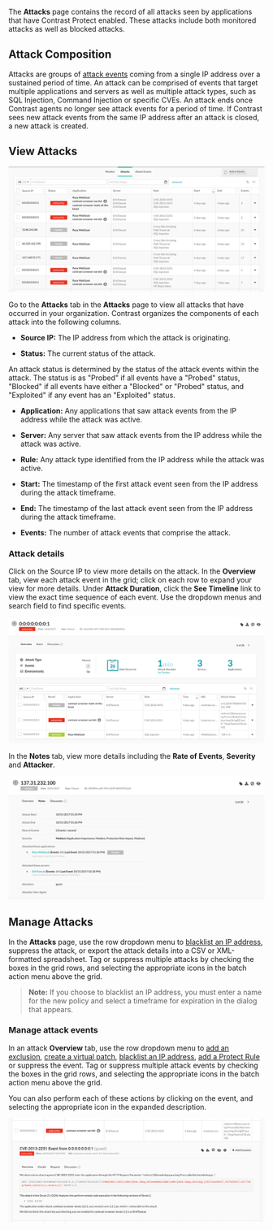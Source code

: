 
<!--
title: "Analyze Attacks"
description: "view and manage attacks in UI"
tags: "user attacks manage ui"
-->

The **Attacks** page contains the record of all attacks seen by applications that have Contrast Protect enabled. These attacks include both monitored attacks as well as blocked attacks.

## Attack Composition

Attacks are groups of [attack events](user-attacks.html#monitor) coming from a single IP address over a sustained period of time. An attack can be comprised of events that target multiple applications and servers as well as multiple attack types, such as SQL Injection, Command Injection or specific CVEs. An attack ends once Contrast agents no longer see attack events for a period of time. If Contrast sees new attack events from the same IP address after an attack is closed, a new attack is created. 

## View Attacks

<a href="assets/images/Attacks-page.png" rel="lightbox" title="View attacks"><img class="thumbnail" src="assets/images/Attacks-page.png"/></a>

Go to the **Attacks** tab in the **Attacks** page to view all attacks that have occurred in your organization. Contrast organizes the components of each attack into the following columns. 

* **Source IP:** The IP address from which the attack is originating. 

* **Status:** The current status of the attack. 

 An attack status is determined by the status of the attack events within the attack. The status is as "Probed" if all events have a "Probed" status, "Blocked" if all events have either a "Blocked" or "Probed" status, and "Exploited" if any event has an "Exploited" status.

* **Application:** Any applications that saw attack events from the IP address while the attack was active.

* **Server:** Any server that saw attack events from the IP address while the attack was active.

* **Rule:** Any attack type identified from the IP address while the attack was active.

* **Start:** The timestamp of the first attack event seen from the IP address during the attack timeframe.

* **End:** The timestamp of the last attack event seen from the IP address during the attack timeframe.

* **Events:** The number of attack events that comprise the attack.

### Attack details 
 
Click on the Source IP to view more details on the attack. In the **Overview** tab, view each attack event in the grid; click on each row to expand your view for more details. Under **Attack Duration**, click the **See Timeline** link to view the exact time sequence of each event. Use the dropdown menus and search field to find specific events. 

<a href="assets/images/Attack-overview.png" rel="lightbox" title="View the Attack Overview"><img class="thumbnail" src="assets/images/Attack-overview.png"/></a>

In the **Notes** tab, view more details including the **Rate of Events**, **Severity** and **Attacker**. 

<a href="assets/images/Attack-notes.png" rel="lightbox" title="Attack Notes"><img class="thumbnail" src="assets/images/Attack-notes.png"/></a>

## Manage Attacks 

In the **Attacks** page, use the row dropdown menu to [blacklist an IP address](admin-policymgmt.html#ip), suppress the attack, or export the attack details into a CSV or XML-formatted spreadsheet. Tag or suppress multiple attacks by checking the boxes in the grid rows, and selecting the appropriate icons in the batch action menu above the grid. 

> **Note:** If you choose to blacklist an IP address, you must enter a name for the new policy and select a timeframe for expiration in the dialog that appears.  

### Manage attack events

In an attack **Overview** tab, use the row dropdown menu to [add an exclusion](admin-policymgmt.html#exclude), [create a virtual patch](admin-policymgmt.html#patch), [blacklist an IP address](admin-policymgmt.html#ip), [add a Protect Rule](admin-policymgmt.html#protect) or suppress the event. Tag or suppress multiple attack events by checking the boxes in the grid rows, and selecting the appropriate icons in the batch action menu above the grid. 

You can also perform each of these actions by clicking on the event, and selecting the appropriate icon in the expanded description. 

<a href="assets/images/Attack-event-details.png" rel="lightbox" title="View attack event details"><img class="thumbnail" src="assets/images/Attack-event-details.png"/></a>


